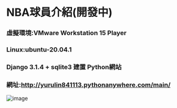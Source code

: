 # NBA球員介紹(開發中)
### 虛擬環境:VMware Workstation 15 Player
### Linux:ubuntu-20.04.1
### Django 3.1.4 + sqlite3 建置 Python網站
### 網址:http://yurulin841113.pythonanywhere.com/main/

![image](https://i.imgur.com/28ZqJ2a.png)
